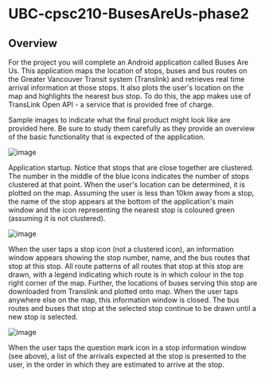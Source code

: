 # UBC-cpsc210-BusesAreUs-phase2

## Overview

For the project you will complete an Android application called Buses Are Us. This application maps the location of stops, buses and bus routes on the Greater Vancouver Transit system (Translink) and retrieves real time arrival information at those stops. It also plots the user's location on the map and highlights the nearest bus stop. To do this, the app makes use of TransLink Open API - a service that is provided free of charge.

Sample images to indicate what the final product might look like are provided here. Be sure to study them carefully as they provide an overview of the basic functionality that is expected of the application.

![image](https://user-images.githubusercontent.com/36935693/158075835-eedce0d6-ac20-4023-96c5-ddfa82a504d9.png)

Application startup. Notice that stops that are close together are clustered. The number in the middle of the blue icons indicates the number of stops clustered at that point. When the user's location can be determined, it is plotted on the map. Assuming the user is less than 10km away from a stop, the name of the stop appears at the bottom of the application's main window and the icon representing the nearest stop is coloured green (assuming it is not clustered).

![image](https://user-images.githubusercontent.com/36935693/158075864-ba8a8e15-22c8-4baf-9cba-cfa609c4e9c5.png)

When the user taps a stop icon (not a clustered icon), an information window appears showing the stop number, name, and the bus routes that stop at this stop. All route patterns of all routes that stop at this stop are drawn, with a legend indicating which route is in which colour in the top right corner of the map.  Further, the locations of buses serving this stop are downloaded from Translink and plotted onto map.  When the user taps anywhere else on the map, this information window is closed.  The bus routes and buses that stop at the selected stop continue to be drawn until a new stop is selected.

![image](https://user-images.githubusercontent.com/36935693/158075880-913fea7d-7f67-43da-b202-d5d87b7994b2.png)

When the user taps the question mark icon in a stop information window (see above), a list of the arrivals expected at the stop is presented to the user, in the order in which they are estimated to arrive at the stop.
